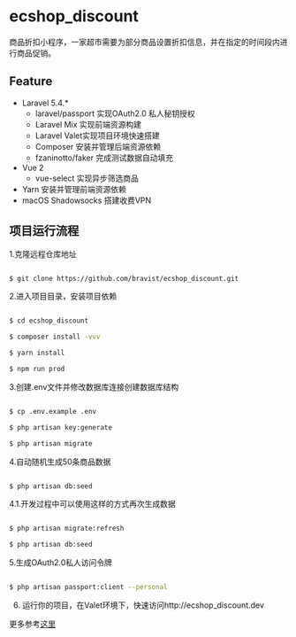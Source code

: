 # ecshop_discount

商品折扣小程序，一家超市需要为部分商品设置折扣信息，并在指定的时间段内进行商品促销。


## Feature

- Laravel 5.4.*
    + laravel/passport 实现OAuth2.0 私人秘钥授权
    + Laravel Mix 实现前端资源构建
    + Laravel Valet实现项目环境快速搭建
    + Composer 安装并管理后端资源依赖
    + fzaninotto/faker 完成测试数据自动填充
- Vue 2
    + vue-select 实现异步筛选商品
- Yarn 安装并管理前端资源依赖
- macOS Shadowsocks 搭建收费VPN

## 项目运行流程

1.克隆远程仓库地址

```bash

$ git clone https://github.com/bravist/ecshop_discount.git

```

2.进入项目目录，安装项目依赖

```bash

$ cd ecshop_discount

$ composer install -vvv

$ yarn install

$ npm run prod

```

3.创建.env文件并修改数据库连接创建数据库结构

```bash

$ cp .env.example .env

$ php artisan key:generate

$ php artisan migrate

```

4.自动随机生成50条商品数据

```bash

$ php artisan db:seed

```

4.1.开发过程中可以使用这样的方式再次生成数据

```bash

$ php artisan migrate:refresh

$ php artisan db:seed

```


5.生成OAuth2.0私人访问令牌

```bash

$ php artisan passport:client --personal

```

6. 运行你的项目，在Valet环境下，快速访问http://ecshop_discount.dev


更多参考[这里](https://shimo.im/doc/TYouPIm1azY58tIH)

